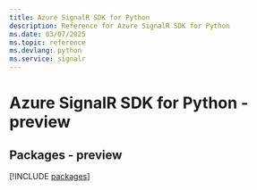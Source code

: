 ```yaml
---
title: Azure SignalR SDK for Python
description: Reference for Azure SignalR SDK for Python
ms.date: 03/07/2025
ms.topic: reference
ms.devlang: python
ms.service: signalr
---
```

# Azure SignalR SDK for Python - preview
## Packages - preview
[!INCLUDE [packages](signalr-index.md)]
